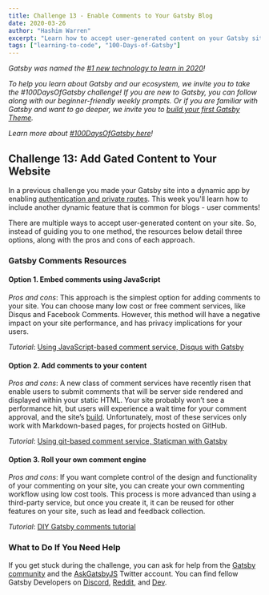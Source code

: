 ```yaml
---
title: Challenge 13 - Enable Comments to Your Gatsby Blog
date: 2020-03-26
author: "Hashim Warren"
excerpt: "Learn how to accept user-generated content on your Gatsby site"
tags: ["learning-to-code", "100-Days-of-Gatsby"]
---
```


_Gatsby was named the [#1 new technology to learn in 2020](https://www.cnbc.com/2019/12/02/10-hottest-tech-skills-that-could-pay-off-most-in-2020-says-new-report.html)!_

_To help you learn about Gatsby and our ecosystem, we invite you to take the #100DaysOfGatsby challenge! If you are new to Gatsby, you can follow along with our beginner-friendly weekly prompts. Or if you are familiar with Gatsby and want to go deeper, we invite you to [build your first Gatsby Theme](/docs/themes/building-themes/)._

_Learn more about [#100DaysOfGatsby here](/blog/100days)!_

## Challenge 13: Add Gated Content to Your Website

In a previous challenge you made your Gatsby site into a dynamic app by enabling [authentication and private routes](/blog/100days/apps/). This week you'll learn how to include another dynamic feature that is common for blogs - user comments!

There are multiple ways to accept user-generated content on your site. So, instead of guiding you to one method, the resources below detail three options, along with the pros and cons of each approach.

### Gatsby Comments Resources

#### Option 1. Embed comments using JavaScript

_Pros and cons_: This approach is the simplest option for adding comments to your site. You can choose many low cost or free comment services, like Disqus and Facebook Comments. However, this method will have a negative impact on your site performance, and has privacy implications for your users.

_Tutorial_: [Using JavaScript-based comment service, Disqus with Gatsby](/docs/adding-comments/#using-disqus-for-comments)

#### Option 2. Add comments to your content

_Pros and cons_: A new class of comment services have recently risen that enable users to submit comments that will be server side rendered and displayed within your static HTML. Your site probably won’t see a performance hit, but users will experience a wait time for your comment approval, and the site’s [build](/docs/glossary/build/). Unfortunately, most of these services only work with Markdown-based pages, for projects hosted on GitHub.

_Tutorial_: [Using git-based comment service, Staticman with Gatsby](/blog/2018-04-10-how-to-handle-comments-in-gatsby-blogs/)

#### Option 3. Roll your own comment engine

_Pros and cons_: If you want complete control of the design and functionality of your commenting on your site, you can create your own commenting workflow using low cost tools. This process is more advanced than using a third-party service, but once you create it, it can be reused for other features on your site, such as lead and feedback collection.

_Tutorial_: [DIY Gatsby comments tutorial](/blog/2019-08-27-roll-your-own-comment-system/)

### What to Do If You Need Help

If you get stuck during the challenge, you can ask for help from the [Gatsby community](/contributing/community/) and the [AskGatsbyJS](https://twitter.com/AskGatsbyJS) Twitter account. You can find fellow Gatsby Developers on [Discord](https://discordapp.com/invite/gatsby), [Reddit](https://www.reddit.com/r/gatsbyjs/), and [Dev](https://dev.to/t/gatsby).
